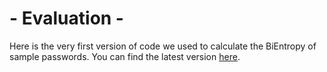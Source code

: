 # - Evaluation -

Here is the very first version of code we used to calculate the BiEntropy of sample passwords. You can find the latest version [here](https://github.com/ryanamannion/gtown-passwords/tree/main/evaluation).